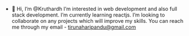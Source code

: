- 👋 Hi, I’m @Kruthardh
I’m interested in web development and also full stack development.
I’m currently learning reactjs.
I’m looking to collaborate on any projects which will improve my skills.
You can reach me through my email - tirunaharipandu@gmail.com

<!---
Kruthardh11/Kruthardh11 is a ✨ special ✨ repository because its `README.md` (this file) appears on your GitHub profile.
You can click the Preview link to take a look at your changes.
--->
